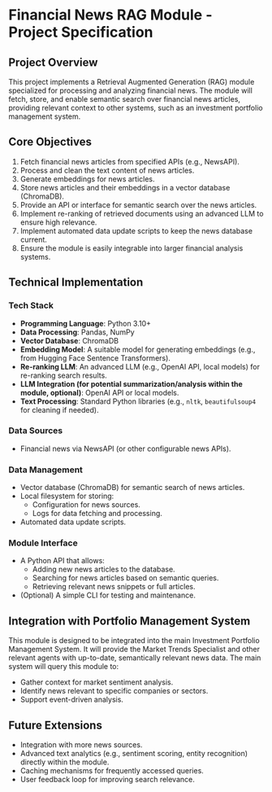 # Financial News RAG Module - Project Specification

## Project Overview

This project implements a Retrieval Augmented Generation (RAG) module specialized for processing and analyzing financial news. The module will fetch, store, and enable semantic search over financial news articles, providing relevant context to other systems, such as an investment portfolio management system.

## Core Objectives

1.  Fetch financial news articles from specified APIs (e.g., NewsAPI).
2.  Process and clean the text content of news articles.
3.  Generate embeddings for news articles.
4.  Store news articles and their embeddings in a vector database (ChromaDB).
5.  Provide an API or interface for semantic search over the news articles.
6.  Implement re-ranking of retrieved documents using an advanced LLM to ensure high relevance.
7.  Implement automated data update scripts to keep the news database current.
8.  Ensure the module is easily integrable into larger financial analysis systems.

## Technical Implementation

### Tech Stack

- **Programming Language**: Python 3.10+
- **Data Processing**: Pandas, NumPy
- **Vector Database**: ChromaDB
- **Embedding Model**: A suitable model for generating embeddings (e.g., from Hugging Face Sentence Transformers).
- **Re-ranking LLM**: An advanced LLM (e.g., OpenAI API, local models) for re-ranking search results.
- **LLM Integration (for potential summarization/analysis within the module, optional)**: OpenAI API or local models.
- **Text Processing**: Standard Python libraries (e.g., `nltk`, `beautifulsoup4` for cleaning if needed).

### Data Sources

- Financial news via NewsAPI (or other configurable news APIs).

### Data Management

- Vector database (ChromaDB) for semantic search of news articles.
- Local filesystem for storing:
  - Configuration for news sources.
  - Logs for data fetching and processing.
- Automated data update scripts.

### Module Interface

- A Python API that allows:
  - Adding new news articles to the database.
  - Searching for news articles based on semantic queries.
  - Retrieving relevant news snippets or full articles.
- (Optional) A simple CLI for testing and maintenance.

## Integration with Portfolio Management System

This module is designed to be integrated into the main Investment Portfolio Management System. It will provide the Market Trends Specialist and other relevant agents with up-to-date, semantically relevant news data. The main system will query this module to:

- Gather context for market sentiment analysis.
- Identify news relevant to specific companies or sectors.
- Support event-driven analysis.

## Future Extensions

- Integration with more news sources.
- Advanced text analytics (e.g., sentiment scoring, entity recognition) directly within the module.
- Caching mechanisms for frequently accessed queries.
- User feedback loop for improving search relevance.
